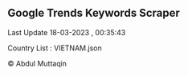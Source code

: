 

## Google Trends Keywords Scraper 
 
Last Update 18-03-2023 , 00:35:43

Country List :
VIETNAM.json



© Abdul Muttaqin 
